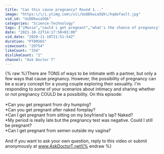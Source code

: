 ```yaml
---
title: "Can this cause pregnancy? Round 1..."
image: "https:\/\/i.ytimg.com\/vi\/UsDDkwia5Qk\/hqdefault.jpg"
vid_id: "UsDDkwia5Qk"
categories: "Science-Technology"
tags: ["iMovie","could i get pregnant","what's the chance of pregnancy"]
date: "2021-10-22T14:17:58+03:00"
vid_date: "2020-11-10T21:51:54Z"
duration: "PT6M26S"
viewcount: "29754"
likeCount: "334"
dislikeCount: "2"
channel: "Ask Doctor T"
---
```

{% raw %}There are TONS of ways to be intimate with a partner, but only a few ways that cause pregnancy. However, the possibility of pregnancy can be a scary concept for a young couple exploring their sexuality. I'm responding to some of your scenarios about intimacy and sharing whether or not pregnancy COULD be a possibility. On this episode:<br /><br />*Can you get pregnant from dry humping?<br />*Can you get pregnant after naked foreplay?<br />*Can I get pregnant from sitting on my boyfriend's lap? Naked?<br />*My period is really late but the pregnancy test was negative. Could I still be pregnant?<br />*Can I get pregnant from semen outside my vagina?<br /><br />And if you want to ask your own question, reply to this video or submit anonymously at www.AskDoctorT.net!{% endraw %}
